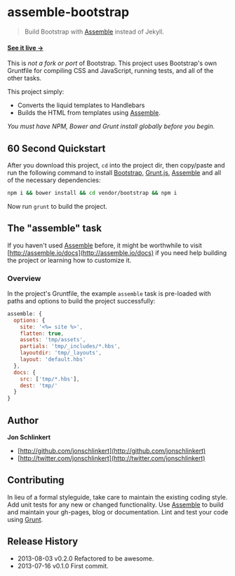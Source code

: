 # assemble-bootstrap

> Build Bootstrap with [Assemble][assemble] instead of Jekyll.

#### [See it live →](http://assemble.github.io/assemble-bootstrap/)

This is _not a fork or port_ of Bootstrap. This project uses Bootstrap's own Gruntfile for compiling CSS and JavaScript, running tests, and all of the other tasks.

This project simply:

* Converts the liquid templates to Handlebars
* Builds the HTML from templates using [Assemble][assemble].

_You must have NPM, Bower and Grunt install globally before you begin._

## 60 Second Quickstart

After you download this project, `cd` into the project dir, then copy/paste and run the following command to install [Bootstrap](https://github.com/twbs/bootstrap), [Grunt.js](http://gruntjs.com/), [Assemble][assemble] and all of the necessary dependencies:

```bash
npm i && bower install && cd vendor/bootstrap && npm i
```

Now run `grunt` to build the project.


<!-- More about [the built-in Gruntfile commands](https://github.com/assemble/assemble-bootstrap/issues/7). -->


## The "assemble" task
If you haven't used [Assemble][assemble] before, it might be worthwhile to visit [http://assemble.io/docs](http://assemble.io/docs) if you need help building the project or learning how to customize it.

### Overview
In the project's Gruntfile, the example `assemble` task is pre-loaded with paths and options to build the project successfully:

```js
assemble: {
  options: {
    site: '<%= site %>',
    flatten: true,
    assets: 'tmp/assets',
    partials: 'tmp/_includes/*.hbs',
    layoutdir: 'tmp/_layouts',
    layout: 'default.hbs'
  },
  docs: {
    src: ['tmp/*.hbs'],
    dest: 'tmp/'
  }
}
```

## Author

**Jon Schlinkert**

+ [http://github.com/jonschlinkert](http://github.com/jonschlinkert)
+ [http://twitter.com/jonschlinkert](http://twitter.com/jonschlinkert)


## Contributing
In lieu of a formal styleguide, take care to maintain the existing coding style. Add unit tests for any new or changed functionality. Use [Assemble][assemble] to build and maintain your gh-pages, blog or documentation. Lint and test your code using [Grunt](http://gruntjs.com/).


## Release History
* 2013-08-03    v0.2.0    Refactored to be awesome.
* 2013-07-16    v0.1.0    First commit.


[download]: https://github.com/assemble/assemble-bootstrap/archive/3.0.0-wip.zip "Download Assemble"
[helpers]: https://github.com/assemble/handlebars-helpers "Handlebars Helpers"
[assemble]: https://github.com/assemble/assemble/ "Assemble"
[assemble-boilerplates]: https://github.com/assemble/assemble-boilerplates "Assemble Boilerplates"

[gruntfile]: http://gruntjs.com/sample-gruntfile
[configuring tasks]: http://gruntjs.com/configuring-tasks
[tasks-and-targets]: http://gruntjs.com/configuring-tasks#task-configuration-and-targets
[files-object]: http://gruntjs.com/configuring-tasks#building-the-files-object-dynamically